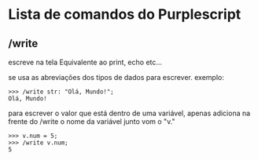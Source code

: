 # Lista de comandos do Purplescript

## /write

escreve na tela
Equivalente ao print, echo etc...

se usa as abreviações dos tipos de dados para escrever. exemplo:

```
>>> /write str: "Olá, Mundo!";
Olá, Mundo!
```

para escrever o valor que está dentro de uma variável, apenas adiciona na frente do /write o nome da variável junto vom o "v."

```
>>> v.num = 5;
>>> /write v.num;
5
```